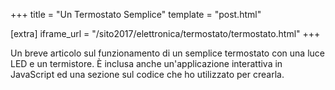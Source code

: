 +++
title = "Un Termostato Semplice"
template = "post.html"

[extra]
iframe_url = "/sito2017/elettronica/termostato/termostato.html"
+++

Un breve articolo sul funzionamento di un semplice termostato con una luce
LED e un termistore. È inclusa anche un'applicazione interattiva in JavaScript
ed una sezione sul codice che ho utilizzato per crearla.

<!-- more -->
